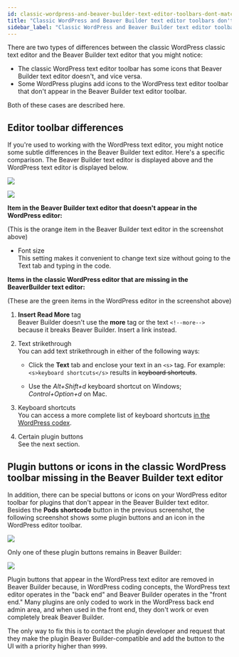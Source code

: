```yaml
---
id: classic-wordpress-and-beaver-builder-text-editor-toolbars-dont-match
title: "Classic WordPress and Beaver Builder text editor toolbars don't match"
sidebar_label: "Classic WordPress and Beaver Builder text editor toolbars don't match"
---
```


There are two types of differences between the classic WordPress classic text
editor and the Beaver Builder text editor that you might notice:

  * The classic WordPress text editor toolbar has some icons that Beaver Builder text editor doesn't, and vice versa.
  * Some WordPress plugins add icons to the WordPress text editor toolbar that don't appear in the Beaver Builder text editor toolbar.

Both of these cases are described here.

## Editor toolbar differences

If you're used to working with the WordPress text editor, you might notice
some subtle differences in the Beaver Builder text editor. Here's a specific
comparison. The Beaver Builder text editor is displayed above and the
WordPress text editor is displayed below.

![](/img/troubleshoot-classic-editor-toolbar-1.png)

![](/img/troubleshoot-classic-editor-toolbar-2.png)

**Item in the Beaver Builder text editor that doesn't appear in the WordPress
editor:**

(This is the orange item in the Beaver Builder text editor in the screenshot
above)

  * Font size  
This setting makes it convenient to change text size without going to the Text
tab and typing in the code.

**Items in the classic WordPress editor that are missing in the BeaverBuilder
text editor:**

(These are the green items in the WordPress editor in the screenshot above)

1. **Insert Read More** tag  
Beaver Builder doesn't use the **more** tag or the text `<!--more-->` because
it breaks Beaver Builder. Insert a link instead.

2. Text strikethrough  
  You can add text strikethrough in either of the following ways:

   * Click the **Text** tab and enclose your text in an `<s>` tag. For example:  
   `<s>keyboard shortcuts</s>` results in ~~keyboard shortcuts~~.

   * Use the *Alt+Shift+d* keyboard shortcut on Windows; *Control+Option+d* on Mac.

  3. Keyboard shortcuts  
  You can access a more complete list of keyboard shortcuts [in the WordPress codex](https://wordpress.org/support/article/keyboard-shortcuts/).

  4. Certain plugin buttons  
See the next section.

## Plugin buttons or icons in the classic WordPress toolbar missing in the Beaver Builder text editor

In addition, there can be special buttons or icons on your WordPress editor
toolbar for plugins that don't appear in the Beaver Builder text editor.
Besides the **Pods shortcode** button in the previous screenshot, the
following screenshot shows some plugin buttons and an icon in the WordPress
editor toolbar.

![](/img/troubleshoot-classic-editor-toolbar-3.png)

Only one of these plugin buttons remains in Beaver Builder:

![](/img/troubleshoot-classic-editor-toolbar-4.png)

Plugin buttons that appear in the WordPress text editor are removed in Beaver
Builder because, in WordPress coding concepts, the WordPress text editor
operates in the "back end" and Beaver Builder operates in the "front end."
Many plugins are only coded to work in the WordPress back end admin area, and
when used in the front end, they don't work or even completely break Beaver
Builder.

The only way to fix this is to contact the plugin developer and request that
they make the plugin Beaver Builder-compatible and add the button to the UI
with a priority higher than `9999`.
